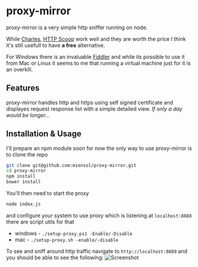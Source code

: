 proxy-mirror
============

proxy-mirror is a very simple http sniffer running on node. 

While [Charles](http://www.charlesproxy.com/), [HTTP Scoop](http://www.tuffcode.com/) work well and they are worth the price I think it's still usefull to have **a free** alternative. 

For Windows there is an invaluable [Fiddler](http://fiddler2.com/) and while its possible to use it from Mac or Linux it seems to me that running a virtual machine just for it is an overkill.

Features
-----

proxy-mirror handles http and https using self signed certificate and displayes request response list with a simple detailed view.
*If only a day would be longer...* 

Installation &amp; Usage
-----
I'll prepare an npm module soon for now the only way to use proxy-mirror is to clone the repo
```bash
git clone git@github.com:miensol/proxy-mirror.git
cd proxy-mirror
npm install
bower install
```

You'll then need to start the proxy
```bash
node index.js
```

and configure your system to use proxy which is listening at `localhost:8888` there are script utils for that
- windows - `./setup-proxy.ps1 -Enable/-Disable`
- mac - `./setup-proxy.sh -enable/-disable`

To see and sniff around http traffic navigate to `http://localhost:8889` and you should be able to see the following:
![Screenshot](https://raw.github.com/miensol/proxy-mirror/master/misc/screenshot.png)
